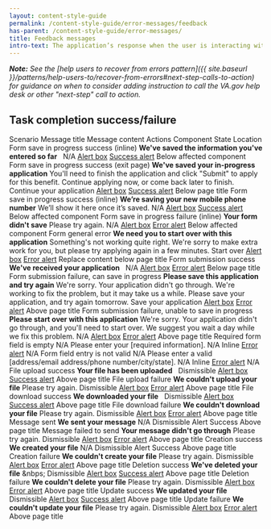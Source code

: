 ```yaml
---
layout: content-style-guide
permalink: /content-style-guide/error-messages/feedback
has-parent: /content-style-guide/error-messages/
title: Feedback messages
intro-text: The application’s response when the user is interacting with it. The majority of create, read, update, delete (CRUD) actions will result in feedback messaging.
---
```


***Note:** See the [help users to recover from errors pattern]({{ site.baseurl }}/patterns/help-users-to/recover-from-errors#next-step-calls-to-action) for guidance on when to consider adding instruction to call the VA.gov help desk or other "next-step" call to action.*

## Task completion success/failure
<va-table>
    <va-table-row>
        <span>Scenario</span>
        <span>Message title</span>
        <span>Message content</span>
        <span>Actions</span>
        <span>Component</span>
        <span>State</span>
        <span>Location</span>
    </va-table-row>
    <va-table-row>
        <span>Form save in progress success (inline)</span>
        <span><b>We've saved the information you've entered so far</b></span>
        <span>&nbsp;</span>
        <span>N/A</span>
        <span><a href="{{ site.baseurl }}/components/alert">Alert box</a></span>
        <span><a href="{{ site.baseurl }}/components/alert#success-alert">Success alert</a></span>
        <span>Below affected component</span>
    </va-table-row>
    <va-table-row>
        <span>Form save in progress success (exit page)</span>
        <span><b>We've saved your in-progress application</b></span>
        <span>You'll need to finish the application and click "Submit" to apply for this benefit. Continue applying now, or come back later to finish.</span>
        <span>Continue your application</span>
        <span><a href="{{ site.baseurl }}/components/alert">Alert box</a></span>
        <span><a href="{{ site.baseurl }}/components/alert#success-alert">Success alert</a></span>
        <span>Below page title</span>
    </va-table-row>
    <va-table-row>
        <span>Form save in progress success (inline)</span>
        <span><b>We’re saving your new mobile phone number</b></span>
        <span>We’ll show it here once it’s saved.</span>
        <span>N/A</span>
        <span><a href="{{ site.baseurl }}/components/alert">Alert box</a></span>
        <span><a href="{{ site.baseurl }}/components/alert#success-alert">Success alert</a></span>
        <span>Below affected component</span>
    </va-table-row>
    <va-table-row>
        <span>Form save in progress failure (inline)</span>
        <span><b>Your form didn't save</b></span>
        <span>Please try again.</span>
        <span>N/A</span>
        <span><a href="{{ site.baseurl }}/components/alert">Alert box</a></span>
        <span><a href="{{ site.baseurl }}/components/alert#error-alert">Error alert</a></span>
        <span>Below affected component</span>
    </va-table-row>
    <va-table-row>
        <span>Form general error</span>
        <span><b>We need you to start over with this application</b></span>
        <span>Something's not working quite right. We're sorry to make extra work for you, but please try applying again in a few minutes.</span>
        <span>Start over</span>
        <span><a href="{{ site.baseurl }}/components/alert">Alert box</a></span>
        <span><a href="{{ site.baseurl }}/components/alert#error-alert">Error alert</a></span>
        <span>Replace content below page title</span>
    </va-table-row>
    <va-table-row>
        <span>Form submission success</span>
        <span><b>We've received your application</b></span>
        <span>&nbsp;</span>
        <span>N/A</span>
        <span><a href="{{ site.baseurl }}/components/alert">Alert box</a></span>
        <span><a href="{{ site.baseurl }}/components/alert#error-alert">Error alert</a></span>
        <span>Below page title</span>
    </va-table-row>
    <va-table-row>
        <span>Form submission failure, can save in progress</span>
        <span><b>Please save this application and try again</b></span>
        <span>We're sorry. Your application didn't go through. We're working to fix the problem, but it may take us a while. Please save your application, and try again tomorrow.</span>
        <span>Save your application</span>
        <span><a href="{{ site.baseurl }}/components/alert">Alert box</a></span>
        <span><a href="{{ site.baseurl }}/components/alert#error-alert">Error alert</a></span>
        <span>Above page title</span>
    </va-table-row>
    <va-table-row>
        <span>Form submission failure, unable to save in progress</span>
        <span><b>Please start over with this application</b></span>
        <span>We're sorry. Your application didn't go through, and you'll need to start over. We suggest you wait a day while we fix this problem.</span>
        <span>N/A</span>
        <span><a href="{{ site.baseurl }}/components/alert">Alert box</a></span>
        <span><a href="{{ site.baseurl }}/components/alert#error-alert">Error alert</a></span>
        <span>Above page title</span>
    </va-table-row>
    <va-table-row>
        <span>Required form field is empty</span>
        <span>N/A</span>
        <span>Please enter your [required information].</span>
        <span>N/A</span>
        <span>Inline</span>
        <span><a href="{{ site.baseurl }}/components/alert#error-alert">Error alert</a></span>
        <span>N/A</span>
    </va-table-row>
    <va-table-row>
        <span>Form field entry is not valid</span>
        <span>N/A</span>
        <span>Please enter a valid [address/email address/phone number/city/state].</span>
        <span>N/A</span>
        <span>Inline</span>
        <span><a href="{{ site.baseurl }}/components/alert#error-alert">Error alert</a></span>
        <span>N/A</span>
    </va-table-row>
    <va-table-row>
        <span>File upload success</span>
        <span><b>Your file has been uploaded</b></span>
        <span>&nbsp;</span>
        <span>Dismissible</span>
        <span><a href="{{ site.baseurl }}/components/alert">Alert box</a></span>
        <span><a href="{{ site.baseurl }}/components/alert#success-alert">Success alert</a></span>
        <span>Above page title</span>
    </va-table-row>
    <va-table-row>
        <span>File upload failure</span>
        <span><b>We couldn't upload your file</b></span>
        <span>Please try again.</span>
        <span>Dismissible</span>
        <span><a href="{{ site.baseurl }}/components/alert">Alert box</a></span>
        <span><a href="{{ site.baseurl }}/components/alert#error-alert">Error alert</a></span>
        <span>Above page title</span>
    </va-table-row>
    <va-table-row>
        <span>File download success</span>
        <span><b>We downloaded your file</b></span>
        <span>&nbsp;</span>
        <span>Dismissible</span>
        <span><a href="{{ site.baseurl }}/components/alert">Alert box</a></span>
        <span><a href="{{ site.baseurl }}/components/alert#success-alert">Success alert</a></span>
        <span>Above page title</span>
    </va-table-row>
    <va-table-row>
        <span>File download failure</span>
        <span><b>We couldn't download your file</b></span>
        <span>Please try again.</span>
        <span>Dismissible</span>
        <span><a href="{{ site.baseurl }}/components/alert">Alert box</a></span>
        <span><a href="{{ site.baseurl }}/components/alert#error-alert">Error alert</a></span>
        <span>Above page title</span>
    </va-table-row>
    <va-table-row>
        <span>Message sent</span>
        <span><b>We sent your message</b></span>
        <span>N/A</span>
        <span>Dismissible</span>
        <span>Alert</span>
        <span>Success</span>
        <span>Above page title</span>
    </va-table-row>
    <va-table-row>
        <span>Message failed to send</span>
        <span><b>Your message didn't go through</b></span>
        <span>Please try again.</span>
        <span>Dismissible</span>
        <span><a href="{{ site.baseurl }}/components/alert">Alert box</a></span>
        <span><a href="{{ site.baseurl }}/components/alert#error-alert">Error alert</a></span>
        <span>Above page title</span>
    </va-table-row>
    <va-table-row>
        <span>Creation success</span>
        <span><b>We created your file</b></span>
        <span>N/A</span>
        <span>Dismissible</span>
        <span>Alert</span>
        <span>Success</span>
        <span>Above page title</span>
    </va-table-row>
    <va-table-row>
        <span>Creation failure</span>
        <span><b>We couldn't create your file</b></span>
        <span>Please try again.</span>
        <span>Dismissible</span>
        <span><a href="{{ site.baseurl }}/components/alert">Alert box</a></span>
        <span><a href="{{ site.baseurl }}/components/alert#error-alert">Error alert</a></span>
        <span>Above page title</span>
    </va-table-row>
    <va-table-row>
        <span>Deletion success</span>
        <span><b>We've deleted your file</b></span>
        <span>&nbps;</span>
        <span>Dismissible</span>
        <span><a href="{{ site.baseurl }}/components/alert">Alert box</a></span>
        <span><a href="{{ site.baseurl }}/components/alert#success-alert">Success alert</a></span>
        <span>Above page title</span>
    </va-table-row>
    <va-table-row>
        <span>Deletion failure</span>
        <span><b>We couldn't delete your file</b></span>
        <span>Please try again.</span>
        <span>Dismissible</span>
        <span><a href="{{ site.baseurl }}/components/alert">Alert box</a></span>
        <span><a href="{{ site.baseurl }}/components/alert#error-alert">Error alert</a></span>
        <span>Above page title</span>
    </va-table-row>
    <va-table-row>
        <span>Update success</span>
        <span><b>We updated your file</b></span>
        <span>&nbsp;</span>
        <span>Dismissible</span>
        <span><a href="{{ site.baseurl }}/components/alert">Alert box</a></span>
        <span><a href="{{ site.baseurl }}/components/alert#success-alert">Success alert</a></span>
        <span>Above page title</span>
    </va-table-row>
    <va-table-row>
        <span>Update failure</span>
        <span><b>We couldn't update your file</b></span>
        <span>Please try again.</span>
        <span>Dismissible</span>
        <span><a href="{{ site.baseurl }}/components/alert">Alert box</a></span>
        <span><a href="{{ site.baseurl }}/components/alert#error-alert">Error alert</a></span>
        <span>Above page title</span>
    </va-table-row>

</va-table>